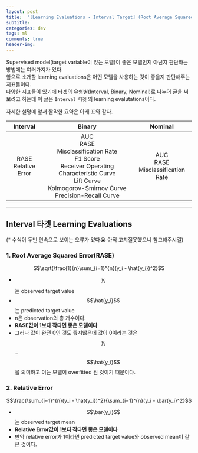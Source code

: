 ```yaml
---
layout: post
title:  "[Learning Evaluations - Interval Target] (Root Average Squared Error, Relative Error)"
subtitle:   
categories: dev
tags: ml
comments: true
header-img: 
---
```

<script type="text/javascript" 
src="https://cdn.mathjax.org/mathjax/latest/MathJax.js?config=TeX-AMS_HTML">
</script>
Supervised model(target variable이 있는 모델)이 좋은 모델인지 아닌지 판단하는 방법에는 여러가지가 있다.  
앞으로 소개할 learning evaluations은 어떤 모델을 사용하는 것이 좋을지 판단해주는 지표들이다.  
다양한 지표들이 있기에 타겟의 유형별(Interval, Binary, Nominal)로 나누어 글을 써보려고 하는데 이 글은 `Interval 타겟` 의 learning evalutations이다.  
  
  
자세한 설명에 앞서 짤막한 요약은 아래 표와 같다.  
  
| Interval                                    | Binary                   | Nominal |
| :---: | :---: | :---: |
|RASE<br>Relative Error  | AUC<br>RASE<br>Misclassification Rate<br>F1 Score<br>Receiver Operating Characteristic Curve<br>Lift Curve<br>Kolmogorov-Smirnov Curve<br>Precision-Recall Curve | AUC<br>RASE<br>Misclassification Rate |

<!-- [Interval 타겟 바로가기](#interval-타겟)  
[Binary 타겟 바로가기](#binary-타겟)  
[Nominal 타겟 바로가기](#nominal-타겟)   -->

---
  
## Interval 타겟 Learning Evaluations
  
(* 수식이 두번 연속으로 보이는 오류가 있다😭 아직 고치질못했으니 참고해주시길)
  
### 1. Root Average Squared Error(RASE)  
$$\sqrt{\frac{1}{n}\sum_{i=1}^{n}(y_i - \hat{y_i})^2}$$  
- $$y_i$$ 는 observed target value  
- $$\hat{y_i}$$ 는 predicted target value  
- n은 observation의 총 개수이다.  
- __RASE값이 1보다 작다면 좋은 모델이다__  
- 그러나 값이 완전 0인 것도 좋지않은데 값이 0이라는 것은 $$y_i$$ = $$\hat{y_i}$$을 의미하고 이는 모델이 overfitted 된 것이기 때문이다.  
  
  
### 2. Relative Error  
$$\frac{\sum_{i=1}^{n}(y_i - \hat{y_i})^2}{\sum_{i=1}^{n}(y_i - \bar{y_i}^2}$$  
- $$\bar{y_i}$$ 는 observed target mean  
- __Relative Error값이 1보다 작다면 좋은 모델이다__  
- 만약 relative error가 1이라면 predicted target value와 observed mean이 같은 것이다.  


